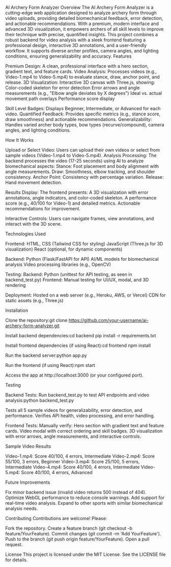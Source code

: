 AI Archery Form Analyzer
Overview
The AI Archery Form Analyzer is a cutting-edge web application designed to analyze archery form through video uploads, providing detailed biomechanical feedback, error detection, and actionable recommendations. With a premium, modern interface and advanced 3D visualization, it empowers archers of all skill levels to improve their technique with precise, quantified insights.
This project combines a robust backend for video analysis with a sleek frontend featuring a professional design, interactive 3D annotations, and a user-friendly workflow. It supports diverse archer profiles, camera angles, and lighting conditions, ensuring generalizability and accuracy.
Features

Premium Design: A clean, professional interface with a hero section, gradient text, and feature cards.
Video Analysis: Processes videos (e.g., Video-1.mp4 to Video-5.mp4) to evaluate stance, draw, anchor point, and release.
3D Visualization: Interactive 3D canvas with Three.js, showing:
Color-coded skeleton for error detection
Error arrows and angle measurements (e.g., "Elbow angle deviates by X degrees")
Ideal vs. actual movement path overlays
Performance score display


Skill Level Badges: Displays Beginner, Intermediate, or Advanced for each video.
Quantified Feedback: Provides specific metrics (e.g., stance score, draw smoothness) and actionable recommendations.
Generalizability: Handles varied archer body types, bow types (recurve/compound), camera angles, and lighting conditions.

How It Works

Upload or Select Video: Users can upload their own videos or select from sample videos (Video-1.mp4 to Video-5.mp4).
Analysis Processing: The backend processes the video (17-25 seconds) using AI to analyze biomechanical aspects:
Stance: Foot placement and body alignment with angle measurements.
Draw: Smoothness, elbow tracking, and shoulder consistency.
Anchor Point: Consistency with percentage variation.
Release: Hand movement detection.


Results Display: The frontend presents:
A 3D visualization with error annotations, angle indicators, and color-coded skeleton.
A performance score (e.g., 40/100 for Video-1) and detailed metrics.
Actionable recommendations for improvement.


Interactive Controls: Users can navigate frames, view annotations, and interact with the 3D scene.

Technologies Used

Frontend:
HTML, CSS (Tailwind CSS for styling)
JavaScript (Three.js for 3D visualization)
React (optional, for dynamic components)


Backend:
Python (Flask/FastAPI for API)
AI/ML models for biomechanical analysis
Video processing libraries (e.g., OpenCV)


Testing:
Backend: Python (unittest for API testing, as seen in backend_test.py)
Frontend: Manual testing for UI/UX, modal, and 3D rendering


Deployment:
Hosted on a web server (e.g., Heroku, AWS, or Vercel)
CDN for static assets (e.g., Three.js)



Installation

Clone the repository:git clone https://github.com/your-username/ai-archery-form-analyzer.git


Install backend dependencies:cd backend
pip install -r requirements.txt


Install frontend dependencies (if using React):cd frontend
npm install


Run the backend server:python app.py


Run the frontend (if using React):npm start


Access the app at http://localhost:3000 (or your configured port).

Testing

Backend Tests: Run backend_test.py to test API endpoints and video analysis:python backend_test.py


Tests all 5 sample videos for generalizability, error detection, and performance.
Verifies API health, video processing, and error handling.


Frontend Tests: Manually verify:
Hero section with gradient text and feature cards.
Video modal with correct ordering and skill badges.
3D visualization with error arrows, angle measurements, and interactive controls.



Sample Video Results

Video-1.mp4: Score 40/100, 4 errors, Intermediate
Video-2.mp4: Score 55/100, 3 errors, Beginner
Video-3.mp4: Score 25/100, 5 errors, Intermediate
Video-4.mp4: Score 40/100, 4 errors, Intermediate
Video-5.mp4: Score 40/100, 4 errors, Advanced

Future Improvements

Fix minor backend issue (invalid video returns 500 instead of 404).
Optimize WebGL performance to reduce console warnings.
Add support for real-time video analysis.
Expand to other sports with similar biomechanical analysis needs.

Contributing
Contributions are welcome! Please:

Fork the repository.
Create a feature branch (git checkout -b feature/YourFeature).
Commit changes (git commit -m 'Add YourFeature').
Push to the branch (git push origin feature/YourFeature).
Open a pull request.

License
This project is licensed under the MIT License. See the LICENSE file for details.
